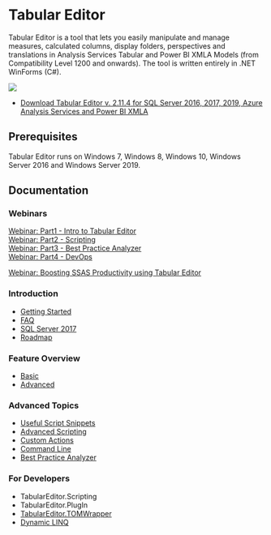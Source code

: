 # Tabular Editor
Tabular Editor is a tool that lets you easily manipulate and manage measures, calculated columns, display folders, perspectives and translations in Analysis Services Tabular and Power BI XMLA Models (from Compatibility Level 1200 and onwards). The tool is written entirely in .NET WinForms (C#).

![](https://raw.githubusercontent.com/otykier/TabularEditor/master/Documentation/Main%20UI%202_1.png)

* [Download Tabular Editor v. 2.11.4 for SQL Server 2016, 2017, 2019, Azure Analysis Services and Power BI XMLA](https://github.com/otykier/TabularEditor/releases/latest)

## Prerequisites
Tabular Editor runs on Windows 7, Windows 8, Windows 10, Windows Server 2016 and Windows Server 2019.

## Documentation
### Webinars
[Webinar: Part1 - Intro to Tabular Editor](https://youtu.be/c-jZMzsvKnM)  
[Webinar: Part2 - Scripting](https://youtu.be/EHs5r3XCkO8)  
[Webinar: Part3 - Best Practice Analyzer](https://youtu.be/5WnN0NG2nBk)  
[Webinar: Part4 - DevOps](https://youtu.be/fzZgXe3MjhI)  

[Webinar: Boosting SSAS Productivity using Tabular Editor](https://www.youtube.com/watch?v=UENChJ_IfRw&feature=youtu.be&t=453)

### Introduction
* [Getting Started](/Getting-Started)
* [FAQ](/FAQ)
* [SQL Server 2017](/SQL-Server-2017-support)
* [Roadmap](/Roadmap)

### Feature Overview
* [Basic](/Features-at-a-glance)
* [Advanced](/Advanced-features)

### Advanced Topics
* [Useful Script Snippets](/Useful-script-snippets)
* [Advanced Scripting](/Advanced-Scripting)
* [Custom Actions](/Custom-Actions)
* [Command Line](/Command-line-Options)
* [Best Practice Analyzer](/Best-Practice-Analyzer)

### For Developers
* TabularEditor.Scripting
* TabularEditor.PlugIn
* [TabularEditor.TOMWrapper](/TabularEditor.TOMWrapper)
* [Dynamic LINQ](https://github.com/kahanu/System.Linq.Dynamic/wiki/Dynamic-Expressions)